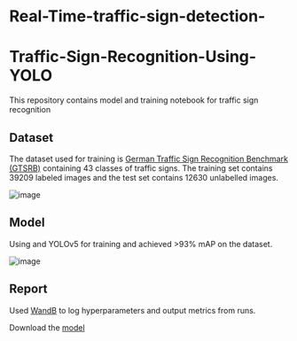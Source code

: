 # Real-Time-traffic-sign-detection-

# Traffic-Sign-Recognition-Using-YOLO

This repository contains model and training notebook for traffic sign recognition

## Dataset
The dataset used for training is [German Traffic Sign Recognition Benchmark (GTSRB)](https://benchmark.ini.rub.de/?section=gtsrb&subsection=dataset) containing 43 classes of traffic signs. The training set contains 39209 labeled images and the test set contains 12630 unlabelled images.

![image](https://user-images.githubusercontent.com/35000278/116809754-50276780-ab5d-11eb-87fa-1f513be1f876.png)

## Model

Using and YOLOv5 for training and achieved >93% mAP on the dataset.

![image](https://user-images.githubusercontent.com/35000278/116809984-cd071100-ab5e-11eb-8789-29afd40c0094.png)

## Report

Used [WandB](https://wandb.ai/mdhamani/YOLOv5) to log hyperparameters and output metrics from runs. 

Download the [model](https://mega.nz/file/rV4HDQ5b#UfgDAMlVHvfzSr7PquE8HWx_6jhRmDUGBS-qyfIn_oE)

